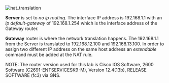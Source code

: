 ![nat_translation](https://user-images.githubusercontent.com/51066040/64831874-f5a16680-d61a-11e9-8154-86e2898f26da.png)

**Server** is set to _no ip routing_. The interface IP address is 192.168.1.1 with an  _ip default-gateway_ of 192.168.1.254 which is the interface address of the Gateway router.

**Gateway** router is where the network translation happens. The 192.168.1.1 from the Server is translated to 192.168.12.100 and 192.168.13.100. In order to assign two different IP address on the same host address an _extendable_ command must be added at the NAT rule.

NOTE: The router version used for this lab is Cisco IOS Software, 2600 Software (C2691-ENTSERVICESK9-M), Version 12.4(13b), RELEASE SOFTWARE (fc3) via GNS.
